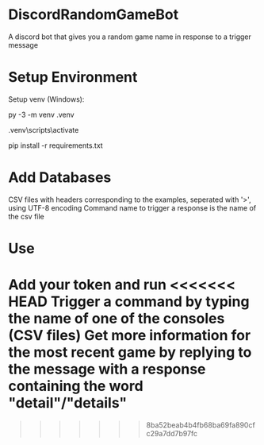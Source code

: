 # DiscordRandomGameBot
A discord bot that gives you a random game name in response to a trigger message

# Setup Environment
Setup venv (Windows):

py -3 -m venv .venv

.venv\scripts\activate

pip install -r requirements.txt

# Add Databases
CSV files with headers corresponding to the examples, seperated with '>', using UTF-8 encoding
Command name to trigger a response is the name of the csv file
# Use
Add your token and run
<<<<<<< HEAD
Trigger a command by typing the name of one of the consoles (CSV files)
Get more information for the most recent game by replying to the message with a response containing the word "detail"/"details"
=======
>>>>>>> 8ba52beab4b4fb68ba69fa890cfc29a7dd7b97fc
